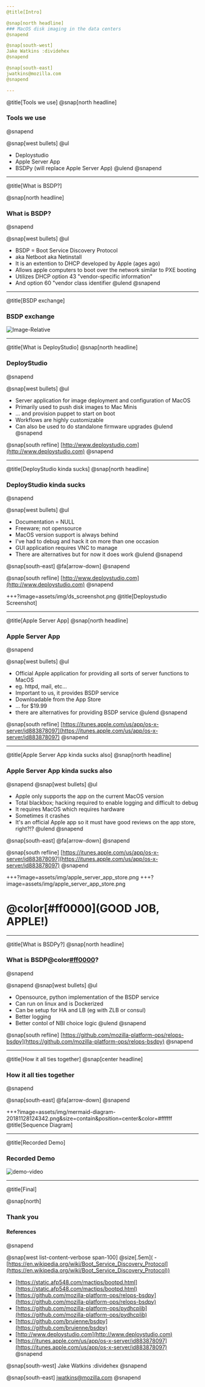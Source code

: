 ```yaml
---
@title[Intro]

@snap[north headline]
### MacOS disk imaging in the data centers
@snapend

@snap[south-west]
Jake Watkins :dividehex
@snapend

@snap[south-east]
jwatkins@mozilla.com
@snapend

---
```

@title[Tools we use]
@snap[north headline]
### Tools we use
@snapend

@snap[west bullets]
@ul
 - Deploystudio
 - Apple Server App
 - BSDPy (will replace Apple Server App)
@ulend
@snapend

---
@title[What is BSDP?]

@snap[north headline]
### What is BSDP?
@snapend

@snap[west bullets]
@ul
 - BSDP = Boot Service Discovery Protocol
 - aka Netboot aka Netinstall
 - It is an extention to DHCP developed by Apple (ages ago)
 - Allows apple computers to boot over the network similar to PXE booting
 - Utilizes DHCP option 43 "vendor-specific information"
 - And option 60 "vendor class identifier
@ulend
@snapend

---
@title[BSDP exchange]
### BSDP exchange
![Image-Relative](assets/img/BSDP_exchange.PNG)

---
@title[What is DeployStudio]
@snap[north headline]
### DeployStudio
@snapend

@snap[west bullets]
@ul
- Server application for image deployment and configuration of MacOS
- Primarily used to push disk images to Mac Minis
- ... and provision puppet to start on boot
- Workflows are highly customizable
- Can also be used to do standalone firmware upgrades
@ulend
@snapend

@snap[south refline]
[http://www.deploystudio.com](http://www.deploystudio.com)
@snapend

---
@title[DeployStudio kinda sucks]
@snap[north headline]
### DeployStudio kinda sucks
@snapend

@snap[west bullets]
@ul
- Documentation = NULL
- Freeware; not opensource
- MacOS version support is always behind
- I've had to debug and hack it on more than one occasion
- GUI application requires VNC to manage
- There are alternatives but for now it does work
@ulend
@snapend

@snap[south-east]
@fa[arrow-down]
@snapend

@snap[south refline]
[http://www.deploystudio.com](http://www.deploystudio.com)
@snapend

+++?image=assets/img/ds_screenshot.png
@title[Deploystudio Screenshot]

---
@title[Apple Server App]
@snap[north headline]
### Apple Server App
@snapend

@snap[west bullets]
@ul
- Official Apple application for providing all sorts of server functions to MacOS
- eg. httpd, mail, etc...
- Important to us, it provides BSDP service
- Downloadable from the App Store
- ... for $19.99
- there are alternatives for providing BSDP service
@ulend
@snapend

@snap[south refline]
[https://itunes.apple.com/us/app/os-x-server/id883878097](https://itunes.apple.com/us/app/os-x-server/id883878097)
@snapend

---
@title[Apple Server App kinda sucks also]
@snap[north headline]
### Apple Server App kinda sucks also
@snapend
@snap[west bullets]
@ul
- Apple only supports the app on the current MacOS version
- Total blackbox; hacking required to enable logging and difficult to debug
- It requires MacOS which requires hardware
- Sometimes it crashes
- It's an official Apple app so it must have good reviews on the app store, right?!?
@ulend
@snapend

@snap[south-east]
@fa[arrow-down]
@snapend

@snap[south refline]
[https://itunes.apple.com/us/app/os-x-server/id883878097](https://itunes.apple.com/us/app/os-x-server/id883878097)
@snapend

+++?image=assets/img/apple_server_app_store.png
+++?image=assets/img/apple_server_app_store.png
# @color[#ff0000](GOOD JOB, APPLE!)


---
@title[What is BSDPy?]
@snap[north headline]
### What is BSDP@color[#ff0000](y)?
@snapend

@snapend
@snap[west bullets]
@ul
- Opensource, python implementation of the BSDP service
- Can run on linux and is Dockerized
- Can be setup for HA and LB (eg with ZLB or consul)
- Better logging
- Better contol of NBI choice logic
@ulend
@snapend

@snap[south refline]
[https://github.com/mozilla-platform-ops/relops-bsdpy](https://github.com/mozilla-platform-ops/relops-bsdpy)
@snapend

---
@title[How it all ties together]
@snap[center headline]
### How it all ties together
@snapend

@snap[south-east]
@fa[arrow-down]
@snapend

+++?image=assets/img/mermaid-diagram-20181128124342.png&size=contain&position=center&color=#ffffff
@title[Sequence Diagram]


---
@title[Recorded Demo]
### Recorded Demo
![demo-video](https://player.vimeo.com/video/303137935)

---
@title[Final]

@snap[north]
### Thank you
#### References
@snapend

@snap[west list-content-verbose span-100]
@size[.5em]( - [https://en.wikipedia.org/wiki/Boot_Service_Discovery_Protocol](https://en.wikipedia.org/wiki/Boot_Service_Discovery_Protocol))<br>
- [https://static.afp548.com/mactips/bootpd.html](https://static.afp548.com/mactips/bootpd.html)<br>
- [https://github.com/mozilla-platform-ops/relops-bsdpy](https://github.com/mozilla-platform-ops/relops-bsdpy)<br>
- [https://github.com/mozilla-platform-ops/pydhcplib](https://github.com/mozilla-platform-ops/pydhcplib)<br>
- [https://github.com/bruienne/bsdpy](https://github.com/bruienne/bsdpy)<br>
- [http://www.deploystudio.com](http://www.deploystudio.com)<br>
- [https://itunes.apple.com/us/app/os-x-server/id883878097](https://itunes.apple.com/us/app/os-x-server/id883878097)<br>
@snapend

@snap[south-west]
Jake Watkins :dividehex
@snapend

@snap[south-east]
jwatkins@mozilla.com
@snapend

